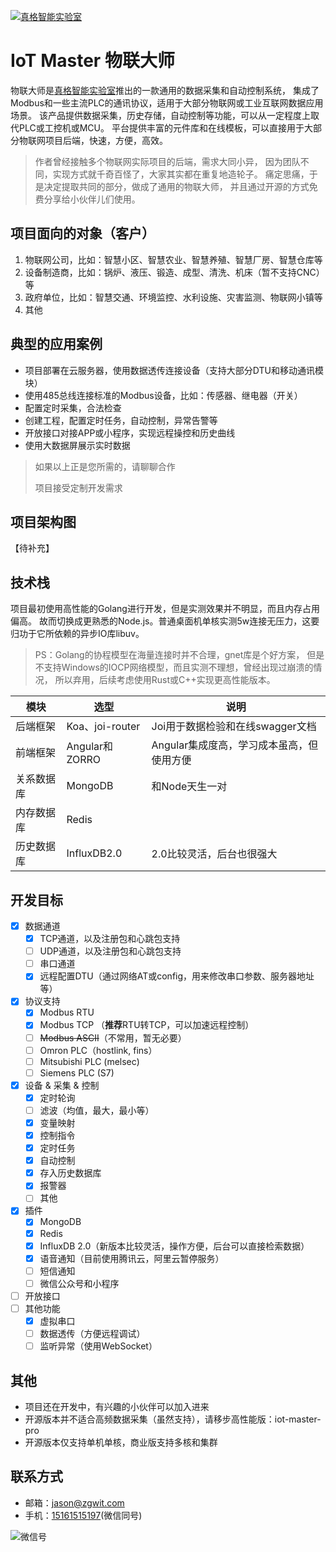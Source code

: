 [![真格智能实验室](https://labs.zgwit.com/logo.png)](https://labs.zgwit.com)

# IoT Master 物联大师

物联大师是[真格智能实验室](https://labs.zgwit.com)推出的一款通用的数据采集和自动控制系统， 集成了Modbus和一些主流PLC的通讯协议，适用于大部分物联网或工业互联网数据应用场景。
该产品提供数据采集，历史存储，自动控制等功能，可以从一定程度上取代PLC或工控机或MCU。 平台提供丰富的元件库和在线模板，可以直接用于大部分物联网项目后端，快速，方便，高效。

> 作者曾经接触多个物联网实际项目的后端，需求大同小异， 因为团队不同，实现方式就千奇百怪了，大家其实都在重复地造轮子。
> 痛定思痛，于是决定提取共同的部分，做成了通用的物联大师， 并且通过开源的方式免费分享给小伙伴儿们使用。

## 项目面向的对象（客户）

1. 物联网公司，比如：智慧小区、智慧农业、智慧养殖、智慧厂房、智慧仓库等
2. 设备制造商，比如：锅炉、液压、锻造、成型、清洗、机床（暂不支持CNC）等
3. 政府单位，比如：智慧交通、环境监控、水利设施、灾害监测、物联网小镇等
4. 其他


## 典型的应用案例

- 项目部署在云服务器，使用数据透传连接设备（支持大部分DTU和移动通讯模块）
- 使用485总线连接标准的Modbus设备，比如：传感器、继电器（开关）
- 配置定时采集，合法检查
- 创建工程，配置定时任务，自动控制，异常告警等
- 开放接口对接APP或小程序，实现远程操控和历史曲线
- 使用大数据屏展示实时数据

> 如果以上正是您所需的，请聊聊合作
> 
> 项目接受定制开发需求


## 项目架构图

【待补充】

## 技术栈

项目最初使用高性能的Golang进行开发，但是实测效果并不明显，而且内存占用偏高。 故而切换成更熟悉的Node.js。普通桌面机单核实测5w连接无压力，这要归功于它所依赖的异步IO库libuv。

> PS：Golang的协程模型在海量连接时并不合理，gnet库是个好方案，
> 但是不支持Windows的IOCP网络模型，而且实测不理想，曾经出现过崩溃的情况，
> 所以弃用，后续考虑使用Rust或C++实现更高性能版本。

| 模块        | 选型    |  说明  |
| --------   | -----   | ---- |
| 后端框架     | Koa、joi-router    |  Joi用于数据检验和在线swagger文档  |
| 前端框架     | Angular和ZORRO    |  Angular集成度高，学习成本虽高，但使用方便  |
| 关系数据库   | MongoDB    |   和Node天生一对    |
| 内存数据库   | Redis      |       |
| 历史数据库   | InfluxDB2.0 |  2.0比较灵活，后台也很强大    |

## 开发目标

- [x] 数据通道
    - [x] TCP通道，以及注册包和心跳包支持
    - [ ] UDP通道，以及注册包和心跳包支持
    - [ ] 串口通道
    - [x] 远程配置DTU（通过网络AT或config，用来修改串口参数、服务器地址等）
- [x] 协议支持
    - [x] Modbus RTU
    - [x] Modbus TCP （**推荐**RTU转TCP，可以加速远程控制）
    - [ ] ~~Modbus ASCII~~（不常用，暂无必要）
    - [ ] Omron PLC（hostlink, fins）
    - [ ] Mitsubishi PLC (melsec)
    - [ ] Siemens PLC (S7)
- [x] 设备 & 采集 & 控制
    - [x] 定时轮询
    - [ ] 滤波（均值，最大，最小等）
    - [x] 变量映射
    - [x] 控制指令
    - [x] 定时任务
    - [x] 自动控制
    - [x] 存入历史数据库
    - [x] 报警器
    - [ ] 其他
- [x] 插件
    - [x] MongoDB
    - [x] Redis
    - [x] InfluxDB 2.0（新版本比较灵活，操作方便，后台可以直接检索数据）
    - [x] 语音通知（目前使用腾讯云，阿里云暂停服务）
    - [ ] 短信通知
    - [ ] 微信公众号和小程序
- [ ] 开放接口
- [ ] 其他功能
    - [x] 虚拟串口
    - [ ] 数据透传（方便远程调试）
    - [ ] 监听异常（使用WebSocket）

## 其他

- 项目还在开发中，有兴趣的小伙伴可以加入进来
- 开源版本并不适合高频数据采集（虽然支持），请移步高性能版：iot-master-pro
- 开源版本仅支持单机单核，商业版支持多核和集群

## 联系方式

- 邮箱：[jason@zgwit.com](mailto:jason@zgwit.com)
- 手机：[15161515197](tel:15161515197)(微信同号)

![微信号](https://labs.zgwit.com/qrcode.jpg)


